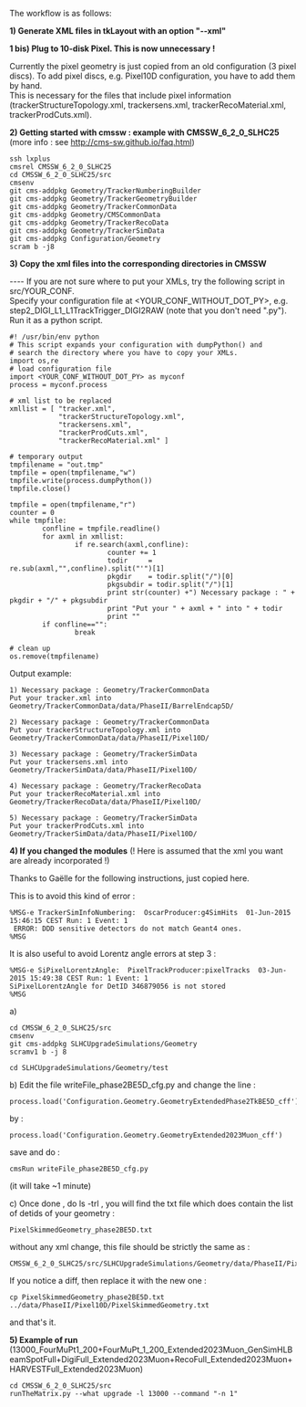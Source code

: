 The workflow is as follows:  

**1) Generate XML files in tkLayout with an option "--xml"** 

**1 bis) Plug to 10-disk Pixel. This is now unnecessary !**  

Currently the pixel geometry is just copied from an old configuration (3 pixel discs). To add pixel discs, e.g. Pixel10D configuration, you have to add them by hand.  
This is necessary for the files that include pixel information (trackerStructureTopology.xml, trackersens.xml, trackerRecoMaterial.xml, trackerProdCuts.xml).  
  
**2) Getting started with cmssw : example with CMSSW_6_2_0_SLHC25** (more info : see http://cms-sw.github.io/faq.html)

    ssh lxplus  
    cmsrel CMSSW_6_2_0_SLHC25  
    cd CMSSW_6_2_0_SLHC25/src  
    cmsenv  
    git cms-addpkg Geometry/TrackerNumberingBuilder  
    git cms-addpkg Geometry/TrackerGeometryBuilder  
    git cms-addpkg Geometry/TrackerCommonData  
    git cms-addpkg Geometry/CMSCommonData  
    git cms-addpkg Geometry/TrackerRecoData  
    git cms-addpkg Geometry/TrackerSimData  
    git cms-addpkg Configuration/Geometry  
    scram b -j8  

**3) Copy the xml files into the corresponding directories in CMSSW**  
  
---- If you are not sure where to put your XMLs, try the following script in src/YOUR_CONF.  
Specify your configuration file at \<YOUR_CONF_WITHOUT_DOT_PY\>, e.g. step2_DIGI_L1_L1TrackTrigger_DIGI2RAW (note that you don't need ".py"). Run it as a python script.  

    #! /usr/bin/env python
    # This script expands your configuration with dumpPython() and
    # search the directory where you have to copy your XMLs.
    import os,re
    # load configuration file
    import <YOUR_CONF_WITHOUT_DOT_PY> as myconf
    process = myconf.process

    # xml list to be replaced
    xmllist = [ "tracker.xml",
                "trackerStructureTopology.xml",
                "trackersens.xml",
                "trackerProdCuts.xml",
                "trackerRecoMaterial.xml" ]

    # temporary output
    tmpfilename = "out.tmp"
    tmpfile = open(tmpfilename,"w")
    tmpfile.write(process.dumpPython())
    tmpfile.close()

    tmpfile = open(tmpfilename,"r")
    counter = 0
    while tmpfile:
            confline = tmpfile.readline()
            for axml in xmllist:
                    if re.search(axml,confline):
                            counter += 1
                            todir     = re.sub(axml,"",confline).split("'")[1]
                            pkgdir    = todir.split("/")[0]
                            pkgsubdir = todir.split("/")[1]
                            print str(counter) +") Necessary package : " + pkgdir + "/" + pkgsubdir
                            print "Put your " + axml + " into " + todir
                            print ""
            if confline=="":
                    break

    # clean up
    os.remove(tmpfilename)

Output example:  

    1) Necessary package : Geometry/TrackerCommonData
    Put your tracker.xml into Geometry/TrackerCommonData/data/PhaseII/BarrelEndcap5D/

    2) Necessary package : Geometry/TrackerCommonData
    Put your trackerStructureTopology.xml into Geometry/TrackerCommonData/data/PhaseII/Pixel10D/

    3) Necessary package : Geometry/TrackerSimData
    Put your trackersens.xml into Geometry/TrackerSimData/data/PhaseII/Pixel10D/

    4) Necessary package : Geometry/TrackerRecoData
    Put your trackerRecoMaterial.xml into Geometry/TrackerRecoData/data/PhaseII/Pixel10D/

    5) Necessary package : Geometry/TrackerSimData
    Put your trackerProdCuts.xml into Geometry/TrackerSimData/data/PhaseII/Pixel10D/


**4) If you changed the modules** (! Here is assumed that the xml you want are already incorporated !)  

Thanks to Gaëlle for the following instructions, just copied here.  

This is to avoid this kind of error :

    %MSG-e TrackerSimInfoNumbering:  OscarProducer:g4SimHits  01-Jun-2015 15:46:15 CEST Run: 1 Event: 1  
     ERROR: DDD sensitive detectors do not match Geant4 ones.  
    %MSG

It is also useful to avoid Lorentz angle errors at step 3 :
  
    %MSG-e SiPixelLorentzAngle:  PixelTrackProducer:pixelTracks  03-Jun-2015 15:49:38 CEST Run: 1 Event: 1  
    SiPixelLorentzAngle for DetID 346879056 is not stored  
    %MSG

a)  

    cd CMSSW_6_2_0_SLHC25/src  
    cmsenv  
    git cms-addpkg SLHCUpgradeSimulations/Geometry  
    scramv1 b -j 8  
  
    cd SLHCUpgradeSimulations/Geometry/test  

b) Edit the file writeFile_phase2BE5D_cfg.py and change the line :  

    process.load('Configuration.Geometry.GeometryExtendedPhase2TkBE5D_cff')  
by :  
 
    process.load('Configuration.Geometry.GeometryExtended2023Muon_cff')  
  
save and do :  

    cmsRun writeFile_phase2BE5D_cfg.py  
(it will take ~1 minute)  
  
c) Once done , do ls -trl , you will find the txt file which does contain the list of detids of your geometry :  

    PixelSkimmedGeometry_phase2BE5D.txt  
  
without any xml change, this file should be strictly the same as :  

    CMSSW_6_2_0_SLHC25/src/SLHCUpgradeSimulations/Geometry/data/PhaseII/Pixel10D/PixelSkimmedGeometry.txt  
  
If you notice a diff, then replace it with the new one :  

    cp PixelSkimmedGeometry_phase2BE5D.txt   ../data/PhaseII/Pixel10D/PixelSkimmedGeometry.txt  
  
and that's it.  
  
**5) Example of run** (13000_FourMuPt1_200+FourMuPt_1_200_Extended2023Muon_GenSimHLBeamSpotFull+DigiFull_Extended2023Muon+RecoFull_Extended2023Muon+HARVESTFull_Extended2023Muon)  

    cd CMSSW_6_2_0_SLHC25/src
    runTheMatrix.py --what upgrade -l 13000 --command "-n 1"